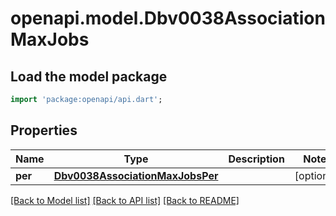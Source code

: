 # openapi.model.Dbv0038AssociationMaxJobs

## Load the model package
```dart
import 'package:openapi/api.dart';
```

## Properties
Name | Type | Description | Notes
------------ | ------------- | ------------- | -------------
**per** | [**Dbv0038AssociationMaxJobsPer**](Dbv0038AssociationMaxJobsPer.md) |  | [optional] 

[[Back to Model list]](../README.md#documentation-for-models) [[Back to API list]](../README.md#documentation-for-api-endpoints) [[Back to README]](../README.md)


